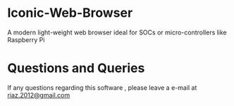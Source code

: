 Iconic-Web-Browser
==================

A modern light-weight web browser ideal for SOCs or micro-controllers like Raspberry Pi


Questions and Queries
======================
If any questions regarding this software , please leave a e-mail at riaz.2012@gmail.com
